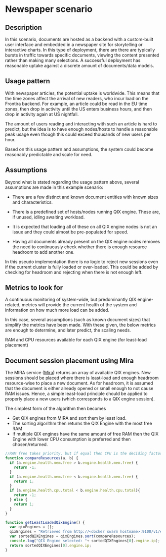 # Newspaper scenario

## Description

In this scenario, documents are hosted as a backend with a custom-built
user interface and embedded in a newspaper site for storytelling or interactive
charts. In this type of deployment, there are there are typically bursts in
traffic towards specific documents, viewing the content presented rather than
making many selections. A successful deployment has reasonable uptake against
a discrete amount of documents/data models.

## Usage pattern

With newspaper articles, the potential uptake is worldwide. This means that
the time zones affect the arrival of new readers, who incur load on the
Frontira backend. For example, an article could be read in the EU time zones,
then drop in activity until the US enters business hours, and then drop in
activity again at US nightfall.

The amount of users reading and interacting with such an article is hard to
predict, but the idea is to have enough nodes/hosts to handle a reasonable peak
usage even though this could exceed thousands of new users per hour.

Based on this usage pattern and assumptions, the system could become reasonably
predictable and scale for need.

## Assumptions

Beyond what is stated regarding the usage pattern above, several assumptions
are made in this example scenario:

- There are a few distinct and known document entities with known
  sizes and characteristics.

- There is a predefined set of hosts/nodes running QIX engine. These are, if
  unused, idling awaiting workload.

- It is expected that loading all of these on all QIX engine nodes is not an
  issue and they could almost be pre-populated for speed.

- Having all documents already present on the QIX engine nodes
  removes the need to continuously check whether there is enough resource
  headroom to add another one.

In this pseudo implementation there is no logic to reject new sessions
even if the current cluster is fully loaded or over-loaded. This could be
added by checking for headroom and rejecting when there is not enough left.

## Metrics to look for

A continuous monitoring of system-wide, but predominantly QIX engine-related,
metrics will provide the current health of the system and information on how
much more load can be added.

In this case, several assumptions (such as known document sizes)
that simplify the metrics have been made. With these given, the below metrics
are enough to determine, and later predict, the scaling needs.

RAM and CPU resources available for each QIX engine (for least-load placement)

## Document session placement using Mira

The MIRA service ([Mira](./../../documentation/services/mira.md)) returns an array
of available QIX engines. New sessions should be placed where there is least-load
and enough headroom resource-wise to place a new document. As for headroom, it is
assumed that the document is either already opened or small
enough to not cause RAM issues. Hence, a simple least-load principle chould
be applied to properly place a new users (which corresponds to a QIX engine
session).

The simplest form of the algorithm then becomes
* Get QIX engines from MIRA and sort them by least load.
* The sorting algorithm then returns the QIX Engine with the most free RAM
* If multiple QIX engines have the same amount of free RAM then the QIX Engine
  with lower CPU consumption is preferred and then chosen/returned.

```javascript
//RAM free takes priority, but if equal then CPU is the deciding factor
function compareResources(a, b) {
  if (a.engine.health.mem.free > b.engine.health.mem.free) {
    return -1;
  }
  if (a.engine.health.mem.free < b.engine.health.mem.free) {
    return 1;
  }
  if (a.engine.health.cpu.total < b.engine.health.cpu.total){
    return -1;
  } else {
    return 1;
  }
}

function getLeastLoadedQixEngine() {
  var qixEngines = [];
  qixEngines = "Retrieved from http://<docker swarm hostname>:9100/v1/engines"
  var sortedQIXEngines = qixEngines.sort(compareResources);
  console.log("QIX Engine selected: "+ sortedQIXEngines[0].engine.ip);
  return sortedQIXEngines[0].engine.ip;
}
```
